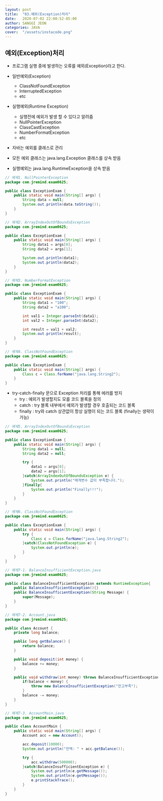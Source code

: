 ```yaml
---
layout: post
title:  "03.예외(Exception)처리"
date:   2020-07-02 22:00:52-05:00
author: SANGGI JEON
categories: JAVA
cover:  "/assets/instacode.png"
---
```


## 예외(Exception)처리

- 프로그램 실행 중에 발생하는 오류를 예외(Exception)라고 한다.

- 일반예외(Exception)
  - ClassNotFoundException
  - InterruptedException
  - etc
- 실행예외(Runtime Exception)
  - 실행전에 예외가 발생 할 수 있다고 알려줌
  - NullPointerException
  - ClassCastException
  - NumberFormatException
  - etc
- 자바는 예외를 클래스로 관리
- 모든 예외 클래스는 java.lang.Exception 클래스를 상속 받음
- 실행예외는 java.lang.RuntimeException을 상속 받음

```java
// 예제1. NullPointerException
package com.jremind.exam0625;

public class ExceptionExam {
	public static void main(String[] args) {
		String data = null;
		System.out.println(data.toString());
	}
}
```

```java
// 예제2. ArrayIndexOutOfBoundsException
package com.jremind.exam0625;

public class ExceptionExam {
	public static void main(String[] args) {
		String data1 = args[0];
		String data2 = args[1];

		System.out.println(data1);
		System.out.println(data2);
	}
}
```

```java
// 예제3. NumberFormatException
package com.jremind.exam0625;

public class ExceptionExam {
	public static void main(String[] args) {
		String data1 = "100";
		String data2 = "a100";

		int val1 = Integer.parseInt(data1);
		int val2 = Integer.parseInt(data2);

		int result = val1 + val2;
		System.out.println(result);
	}
}
```

```java
// 예제4. ClassNotFoundException
package com.jremind.exam0625;

public class ExceptionExam {
	public static void main(String[] args) {
		Class c = Class.forName("java.lang.String2");
	}
}
```



- try-catch-finally 문으로 Exception 처리를 통해 에러를 방지
  - try : 예외가 발생할지도 모를 코드 블록을 정의
  - catch : try 블록 내부에서 예외가 발생할 경우 호출되는 코드 블록
  - finally : try와 catch 상관없이 항상 실행이 되는 코드 블록 (finally는 생략이 가능)

```java
// 예제5. ArrayIndexOutOfBoundsException
package com.jremind.exam0625;

public class ExceptionExam {
	public static void main(String[] args) {
		String data1 = null;
		String data2 = null;

		try {
			data1 = args[0];
			data2 = args[1];
		}catch(ArrayIndexOutOfBoundsException e) {
			System.out.println("매개변수 값이 부족합니다.");
		}finally{
			System.out.println("Finally!!!");
        }
	}
}
```

```java
// 예제6. ClassNotFoundException
package com.jremind.exam0625;

public class ExceptionExam {
	public static void main(String[] args) {
		try {
			Class c = Class.forName("java.lang.String2");
		}catch(ClassNotFoundException e) {
			System.out.println(e);
		}
	}
}
```

```java
// 예제7-1. BalanceInsufficientException.java
package com.jremind.exam0625;

public class BalanceInsufficientException extends RuntimeException{
	public BalanceInsufficientException(){}
	public BalanceInsufficientException(String Message) {
		super(Message);
	}
}
```

```java
// 예제7-2. Account.java
package com.jremind.exam0625;

public class Account {
	private long balance;

	public long getBalance() {
		return balance;
	}

	public void deposit(int money) {
		balance += money;
	}

	public void withdraw(int money) throws BalanceInsufficientException{
		if(balance < money) {
			throw new BalanceInsufficientException("잔고부족");
		}
		balance -= money;
	}
}
```

```java
// 예제7-3. AccountMain.java
package com.jremind.exam0625;

public class AccountMain {
	public static void main(String[] args) {
		Account acc = new Account();

		acc.deposit(10000);
		System.out.println("잔액: " + acc.getBalance());

		try {
			acc.withdraw(500000);
		}catch(BalanceInsufficientException e) {
			System.out.println(e.getMessage());
			System.out.println(e.getMessage());
			e.printStackTrace();
		}
	}
}
```
